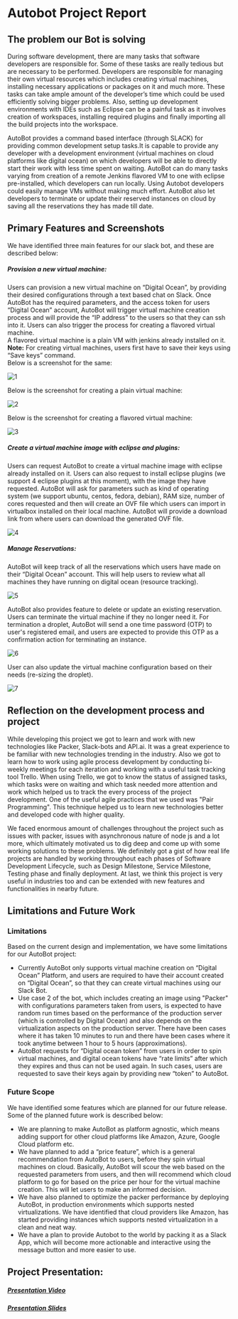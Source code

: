 # Autobot Project Report  
  
## The problem our Bot is solving

During software development, there are many tasks that software developers are responsible for. Some of these tasks are really tedious but are necessary to be performed. Developers are responsible for managing their own virtual resources which includes creating virtual machines, installing necessary applications or packages on it and much more. These tasks can take ample amount of the developer’s time which could be used efficiently solving bigger problems. Also, setting up development environments with IDEs such as Eclipse can be a painful task as it involves creation of workspaces, installing required plugins and finally importing all the build projects into the workspace.
 
AutoBot provides a command based interface (through SLACK) for providing common development setup tasks.It is capable to provide any developer with a development environment (virtual machines on cloud platforms like digital ocean) on which developers will be able to directly start their work with less time spent on waiting. AutoBot can do many tasks varying from creation of a remote Jenkins flavored VM to one with eclipse pre-installed, which developers can run locally. Using Autobot developers could easily manage VMs without making much effort. AutoBot also let developers to terminate or update their reserved instances on cloud by saving all the reservations they has made till date. 

## Primary Features and Screenshots   

We have identified three main features for our slack bot, and these are described below:  

##### Provision a new virtual machine:  

Users can provision a new virtual machine on “Digital Ocean”, by providing their desired configurations through a text based chat on Slack. 
Once AutoBot has the required parameters, and the access token for users “Digital Ocean” account, AutoBot will trigger virtual machine creation process and will provide the “IP address” to the users so that they can ssh into it. 
Users can also trigger the process for creating a flavored virtual machine.  
A flavored virtual machine is a plain VM with jenkins already installed on it.   
**Note:** For creating virtual machines, users first have to save their keys using “Save keys” command.  
Below is a screenshot for the same:  

![1](https://media.github.ncsu.edu/user/7998/files/f687744c-d467-11e7-8338-b35afb18f87e)

Below is the screenshot for creating a plain virtual machine:

![2](https://media.github.ncsu.edu/user/7998/files/19f94e96-d468-11e7-979a-d8fa3a5731f9)  

Below is the screenshot for creating a flavored virtual machine:

![3](https://media.github.ncsu.edu/user/7998/files/26161902-d468-11e7-8f1b-b6a5accf1df3) 

##### Create a virtual machine image with eclipse and plugins:  

Users can request AutoBot to create a virtual machine image with eclipse already installed on it. 
Users can also request to install eclipse plugins (we support 4 eclipse plugins at this moment), with the image they have requested.
 AutoBot will ask for parameters such as kind of operating system (we support ubuntu, centos, fedora, debian), RAM size, number of cores requested and then will create an OVF file which users can import in virtualbox installed on their local machine.
 AutoBot will provide a download link from where users can download the generated OVF file.
 
 ![4](https://user-images.githubusercontent.com/32002357/33355590-10b9d076-d486-11e7-950a-d56e4b1b3270.png)

##### Manage Reservations:  

AutoBot will keep track of all the reservations which users have made on their “Digital Ocean” account. This will help users to review what all machines they have running on digital ocean (resource tracking).

![5](https://media.github.ncsu.edu/user/7998/files/7aa7bc50-d468-11e7-81b8-6011164fb4cf) 

AutoBot also provides feature to delete or update an existing reservation. Users can terminate the virtual machine if they no longer need it. For termination a droplet, AutoBot will send a one time password (OTP) to user's registered email, and users are expected to provide this OTP as a confirmation action for terminating an instance.

![6](https://media.github.ncsu.edu/user/7998/files/7ac5946e-d468-11e7-823a-114ba8b94cf8) 

User can also update the virtual machine configuration based on their needs (re-sizing the droplet).

![7](https://media.github.ncsu.edu/user/7998/files/7aea310c-d468-11e7-9f8c-74122e565410)  

## Reflection on the development process and project

While developing this project we got to learn and work with new technologies like Packer, Slack-bots and API.ai. It was a great experience to be familiar with new technologies trending in the industry. Also we got to learn how to work using agile process development by conducting bi-weekly meetings for each iteration and working with a useful task tracking tool Trello. When using Trello, we got to know the status of assigned tasks, which tasks were on waiting and which task needed more attention and work which helped us to track the every process of the project development. One of the useful agile practices that we used was "Pair Programming". This technique helped us to learn new technologies better and developed code with higher quality.

We faced enormous amount of challenges throughout the project such as issues with packer, issues with asynchronous nature of node js and a lot more, which ultimately motivated us to dig deep and come up with some working solutions to these problems. We definitely got a gist of how real life projects are handled by working throughout each phases of Software Development Lifecycle, such as Design Milestone, Service Milestone, Testing phase and finally deployment. At last, we think this project is very useful in industries too and can be extended with new features and functionalities in nearby future.

## Limitations and Future Work
  
### Limitations  
Based on the current design and implementation, we have some limitations for our AutoBot project:  

* Currently AutoBot only supports virtual machine creation on “Digital Ocean” Platform, and users are required to have their account created on “Digital Ocean”, so that they can create virtual machines using our Slack Bot.
* Use case 2 of the bot, which includes creating an image using "Packer" with configurations parameters taken from users, is expected to have random run times based on the performance of the production server (which is controlled by Digital Ocean) and also depends on the virtualization aspects on the production server.
 There have been cases where it has taken 10 minutes to run and there have been cases where it took anytime between 1 hour to 5 hours (approximations).  
* AutoBot requests for “Digital ocean token” from users in order to spin virtual machines, and digital ocean tokens have “rate limits” after which they expires and thus can not be used again.
 In such cases, users are requested to save their keys again by providing new “token” to AutoBot.  
  
### Future Scope  
We have identified some features which are planned for our future release. Some of the planned future work is described below:  

* We are planning to make AutoBot as platform agnostic, which means adding support for other cloud platforms like Amazon, Azure, Google Cloud platform etc.  
* We have planned to add a “price feature”, which is a general recommendation from AutoBot to users, before they spin virtual machines on cloud. 
Basically, AutoBot will scour the web based on the requested parameters from users, and then will recommend which cloud platform to go for based on the price per hour for the virtual machine creation.
 This will let users to make an informed decision.  
* We have also planned to optimize the packer performance by deploying AutoBot, in production environments which supports nested virtualizations. 
We have identified that cloud providers like Amazon, has started providing instances which supports nested virtualization in a clean and neat way.  
* We have a plan to provide Autobot to the world by packing it as a Slack App, which will become more actionable and interactive using the message button and more easier to use.


## Project Presentation:

##### [Presentation Video](https://www.youtube.com/watch?v=e8kD_S5bZ7I&t=4s)
##### [Presentation Slides](https://github.ncsu.edu/bbansal/AutoBots/blob/master/Docs/REPORT.pptx)

